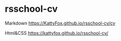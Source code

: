 # rsschool-cv
Markdown
https://KattyFox.github.io/rsschool-cv/cv

Html&CSS
https://kattyfox.github.io/rsschool-cv/
